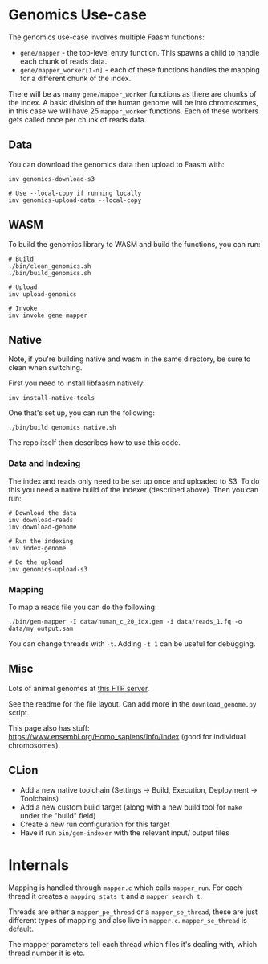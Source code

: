 # Genomics Use-case

The genomics use-case involves multiple Faasm functions:

- `gene/mapper` - the top-level entry function. This spawns a child to handle each chunk of reads data.
- `gene/mapper_worker[1-n]` - each of these functions handles the mapping for a different chunk of the index.

There will be as many `gene/mapper_worker` functions as there are chunks of the index. A basic division of the human
genome will be into chromosomes, in this case we will have 25 `mapper_worker` functions. Each of these workers gets
called once per chunk of reads data.

## Data

You can download the genomics data then upload to Faasm with:

```
inv genomics-download-s3

# Use --local-copy if running locally
inv genomics-upload-data --local-copy
```

## WASM

To build the genomics library to WASM and build the functions, you can run:

```
# Build
./bin/clean_genomics.sh
./bin/build_genomics.sh

# Upload
inv upload-genomics

# Invoke
inv invoke gene mapper
```

## Native

Note, if you're building native and wasm in the same directory, be sure to clean when switching.

First you need to install libfaasm natively:

```
inv install-native-tools
```

One that's set up, you can run the following:

```
./bin/build_genomics_native.sh
```

The repo itself then describes how to use this code.

### Data and Indexing

The index and reads only need to be set up once and uploaded to S3. To do this you need a native build of the indexer (described above). Then you can run:

```
# Download the data
inv download-reads
inv download-genome

# Run the indexing
inv index-genome

# Do the upload
inv genomics-upload-s3
```

### Mapping

To map a reads file you can do the following:

```
./bin/gem-mapper -I data/human_c_20_idx.gem -i data/reads_1.fq -o data/my_output.sam
```

You can change threads with `-t`. Adding `-t 1` can be useful for debugging.

## Misc

Lots of animal genomes at [this FTP server](ftp://ftp-trace.ncbi.nih.gov/genomes/).

See the readme for the file layout. Can add more in the `download_genome.py` script.

This page also has stuff: https://www.ensembl.org/Homo_sapiens/Info/Index (good for individual chromosomes).

## CLion

- Add a new native toolchain (Settings -> Build, Execution, Deployment -> Toolchains)
- Add a new custom build target (along with a new build tool for `make` under the "build" field)
- Create a new run configuration for this target
- Have it run `bin/gem-indexer` with the relevant input/ output files

# Internals

Mapping is handled through `mapper.c` which calls `mapper_run`. For each thread it creates a
`mapping_stats_t` and a `mapper_search_t`.

Threads are either a `mapper_pe_thread` or a `mapper_se_thread`, these are just different
types of mapping and also live in `mapper.c`. `mapper_se_thread` is default.

The mapper parameters tell each thread which files it's dealing with, which thread number
it is etc.
